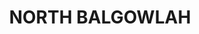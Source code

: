 ---
lastmod: '2025-04-06T06:05:20+00:00'
latitude: -33.79315
layout: suburb
longitude: 151.258069
postcode: '2093'
state: NSW
title: NORTH BALGOWLAH
url: /nsw/north-balgowlah/
---